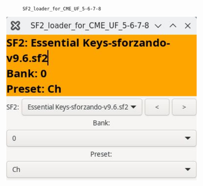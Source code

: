           SF2_loader_for_CME_UF_5-6-7-8 





<img width="964" alt="diseqc" src="https://github.com/stpf99/SF2_loader_for_CME_UF_5-6-7-8/blob/ce5d3bfb99040cc6bc5c6c345bc0257dc50cf2ff/screen0.jpg">
